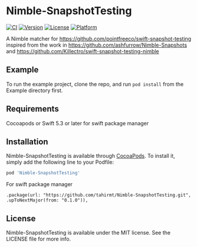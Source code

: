 # Nimble-SnapshotTesting

[![CI](https://github.com/tahirmt/Nimble-SnapshotTesting/actions/workflows/ci.yml/badge.svg)](https://github.com/tahirmt/Nimble-SnapshotTesting/actions/workflows/ci.yml)
[![Version](https://img.shields.io/cocoapods/v/Nimble-SnapshotTesting.svg?style=flat)](https://cocoapods.org/pods/Nimble-SnapshotTesting)
[![License](https://img.shields.io/cocoapods/l/Nimble-SnapshotTesting.svg?style=flat)](https://cocoapods.org/pods/Nimble-SnapshotTesting)
[![Platform](https://img.shields.io/cocoapods/p/Nimble-SnapshotTesting.svg?style=flat)](https://cocoapods.org/pods/Nimble-SnapshotTesting)

A Nimble matcher for https://github.com/pointfreeco/swift-snapshot-testing inspired from the work in https://github.com/ashfurrow/Nimble-Snapshots and https://github.com/Killectro/swift-snapshot-testing-nimble

## Example

To run the example project, clone the repo, and run `pod install` from the Example directory first.

## Requirements

Cocoapods or Swift 5.3 or later for swift package manager

## Installation

Nimble-SnapshotTesting is available through [CocoaPods](https://cocoapods.org). To install
it, simply add the following line to your Podfile:

```ruby
pod 'Nimble-SnapshotTesting'
```

For swift package manager

```
.package(url: "https://github.com/tahirmt/Nimble-SnapshotTesting.git", .upToNextMajor(from: "0.1.0")),

```

## License

Nimble-SnapshotTesting is available under the MIT license. See the LICENSE file for more info.
